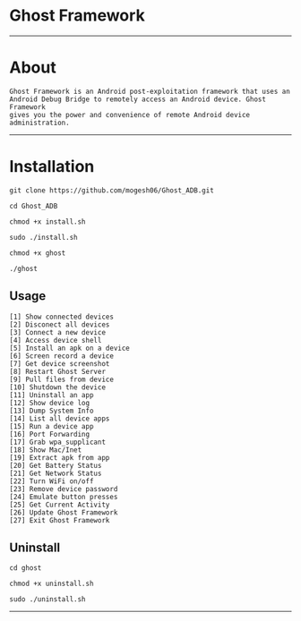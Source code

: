 # Ghost Framework

***

# About

    Ghost Framework is an Android post-exploitation framework that uses an
    Android Debug Bridge to remotely access an Android device. Ghost Framework 
    gives you the power and convenience of remote Android device administration.
    
***

# Installation
```
git clone https://github.com/mogesh06/Ghost_ADB.git
```
```
cd Ghost_ADB
```
```
chmod +x install.sh
```
```
sudo ./install.sh
```
```
chmod +x ghost
```
```
./ghost
```

## Usage
```
[1] Show connected devices
[2] Disconect all devices
[3] Connect a new device
[4] Access device shell
[5] Install an apk on a device
[6] Screen record a device
[7] Get device screenshot
[8] Restart Ghost Server
[9] Pull files from device
[10] Shutdown the device                             
[11] Uninstall an app         
[12] Show device log          
[13] Dump System Info         
[14] List all device apps     
[15] Run a device app        
[16] Port Forwarding         
[17] Grab wpa_supplicant      
[18] Show Mac/Inet            
[19] Extract apk from app  
[20] Get Battery Status
[21] Get Network Status
[22] Turn WiFi on/off
[23] Remove device password
[24] Emulate button presses
[25] Get Current Activity
[26] Update Ghost Framework
[27] Exit Ghost Framework
```

## Uninstall 
```
cd ghost
```
```
chmod +x uninstall.sh
```
```
sudo ./uninstall.sh
```

***
